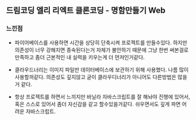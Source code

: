 ## 드림코딩 엘리 리엑트 클론코딩 - 명함만들기 Web
### 느낀점
- 파이어베이스를 사용하면 시간을 상당히 단축시켜 프로젝트를 만들수있다. 하지만 의존성이 너무 강해지면 종속된다는거 자체가 불안하기 때문에 그냥 한번 써본걸로 만족하고 좀더 근본적인 내 실력을 키우는게 더 먼저인거같다.

- 클라우드너리는 이미지 파일만 데이터베이스에 보관하기 위해 사용했다. 나름 많이 사용할꺼같다.
의존성도 깊지않고 굳이 클라우디너리가 아니어도 다른방법은 많을거 같다.

- 항상 프로젝트를 하면서 느끼지만 바닐라 자바스크립트를 잘 해놔야 진행에 있어서, 혹은 스스로 있어서 좀더 자신감을 같고 할수있을거같다. 쉬우면서도 깊게 파면 어려운 자바스크립트.
